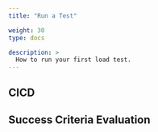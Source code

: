 ```yaml
---
title: "Run a Test"

weight: 30
type: docs

description: >
  How to run your first load test.
---
```


## CICD

## Success Criteria Evaluation
